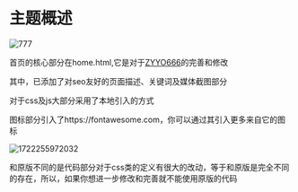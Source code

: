 # 主题概述

![777](https://jsd.cdn.noisework.cn/gh/rcy1314/tuchuang@main/uPic/777.png)

首页的核心部分在home.html,它是对于[ZYYO666](https://github.com/ZYYO666/homepage)的完善和修改

其中，已添加了对seo友好的页面描述、关键词及媒体截图部分

对于css及js大部分采用了本地引入的方式

图标部分引入了https://fontawesome.com，你可以通过其引入更多来自它的图标

![1722255972032](https://jsd.cdn.noisework.cn/gh/rcy1314/tuchuang@main/uPic/1722255972032.png)

和原版不同的是代码部分对于css类的定义有很大的改动，等于和原版是完全不同的存在，所以，如果你想进一步修改和完善就不能使用原版的代码

